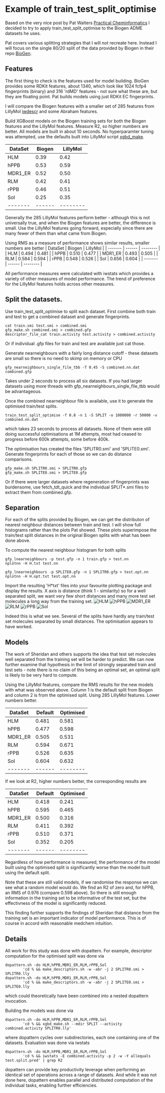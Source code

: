 # Example of train_test_split_optimise

Based on the very nice post by Pat Walters
[Practical Cheminformatics](https://practicalcheminformatics.blogspot.com/2024/11/some-thoughts-on-splitting-chemical.html)
I decided to try to apply train_test_split_optimise to the Biogen ADME datasets
he uses.

Pat covers various splitting strategies that I will not recreate here. Instead
I will focus on the single 80/20 split of the data provided by Biogen in
their repo [BioGen](https://github.com/molecularinformatics/Computational-ADME/tree/main).

## Features

The first thing to check is the features used for model building. BioGen provides some
RDKit features, about 1340, which look like 1024 fcfp4 fingerprints (binary) and 316 'rdMD'
features - not sure what these are, but they are floating point. Pat builds models
using just RDKit EC fingerprints.

I will compare the Biogen features with a smaller set of 285 features
from LillyMol [iwdescr](/docs/Molecule_Tools/iwdescr.md) and some Abraham features.

Build XGBoost models on the Biogen training sets for both the Biogen features and
the LillyMol features. Measure R2, so higher numbers are better. All models are built
in about 10 seconds. No hyperparamter tuning was attempted, use the defaults built
into LillyMol script [xgbd_make](/contrib/bin/xgbd/xgbd_make.py).

| DataSet | Biogen | LillyMol |
| ------- | ------ | -------- |
| HLM | 0.39 | 0.42 |
| hPPB | 0.53 | 0.59 |
| MDR1_ER | 0.52 | 0.50 |
| RLM | 0.42 | 0.41 |
| rPPB | 0.46 | 0.51 |
| Sol | 0.25 | 0.35 |
| ------- | ------ | -------- |

Generally the 285 LillyMol features perform better - although this is not universally
true, and when the Biogen features are better, the difference is small. Use the LillyMol
features going forward, especially since there are many fewer of them than what came
from Biogen.

Using RMS as a measure of performance shows similar results, smaller numbers are better
| DataSet | Biogen | LillyMol |
| ------- | ------ | -------- |
| HLM | 0.494 | 0.481 |
| hPPB | 0.510 | 0.477 |
| MDR1_ER | 0.493 | 0.505 |
| RLM | 0.584 | 0.594 |
| rPPB | 0.548 | 0.526 |
| Sol | 0.656 | 0.604 |
| ------- | ------ | -------- |

All performance measures were calculated with iwstats which provides a variety of
other measures of model performance. The trend of preference for the LillyMol features
holds across other measures.

## Split the datasets.
Use train_test_split_optimise to split each dataset. First combine both train and test
to get a combined dataset and generate fingerprints.

```
cat train.smi test.smi > combined.smi
gfp_make.sh combined.smi > combined.gfp
descriptor_file_cat train.activity test.activity > combined.activity
```
Or if individual .gfp files for train and test are available just cat those.

Generate nearneighbours with a fairly long distance cutoff - these datasets are small
so there is no need to skimp on memory or CPU
```
gfp_nearneighbours_single_file_tbb -T 0.45 -S combined.nn.dat combined.gfp
```
Takes under 2 seconds to process all six datasets. If you had larger datasets
using more threads with gfp_nearneighbours_single_file_tbb would be
advantageous.

Once the combined nearneighbour file is available, use it to generate
the optimised train/test splits.
```
train_test_split_optimise -f 0.8 -n 1 -S SPLIT -o 1000000 -r 50000 -v combined.nn.dat
```
which takes 23 seconds to process all datasets. None of them were still doing
successful optimisations at 1M attempts, most had ceased to progress before
600k attempts, some before 400k.

The optimisation has created the files 'SPLITR0.smi' and 'SPLITE0.smi'.
Generate fingerprints for each of those so we can do distance comparisons.
```
gfp_make.sh SPLITR0.smi > SPLITR0.gfp
gfp_make.sh SPLITE0.smi > SPLITE0.gfp
```

Or if there were larger datasets where regeneration of fingerprints was
burdensome, use fetch_tdt_quick and the individual SPLIT*.smi files to extract them
from combined.gfp.

## Separation
For each of the splits provided by Biogen, we can get the distributon of nearest
neighbour distances between train and test. I will show full histograms rather than
the plots Pat showed. These plots superimpose the train/test split distances in
the original Biogen splits with what has been done above.

To compute the nearest neighbour histogram for both splits
```
gfp_lnearneighbours -p test.gfp -n 1 train.gfp > test.nn
nplotnn -H H.txt test.nn

gfp_lnearneighbours -p SPLITE0.gfp -n 1 SPLITR0.gfp > test.opt.nn
nplotnn -H H.opt.txt test.opt.nn
```
Import the resulting 'H*txt' files into your favourite plotting package
and display the results. X axis is distance (think 1 - similarity) so
for a well separated split, we want very few short distances and many
more test set molecules a long way from the training set.
![HLM](Images/ADME_HLM.png)
![hPPB](Images/ADME_hPPB.png)
![MDR1_ER](Images/ADME_MDR1_ER.png)
![RLM](Images/ADME_RLM.png)
![rPPB](Images/ADME_rPPB.png)
![Sol](Images/ADME_Sol.png)

Indeed this is what we see. Several of the splits have hardly any train/test
set molecules separated by small distances. The optimisation appears to have
worked.

## Models
The work of Sheridan and others supports the idea that test set molecules
well separated from the training set will be harder to predict. We can now
further examine that hypothesis in the limit of strongly separated train and
test sets - note there is no claim of this being an optimal set, an 
optimal split is likely to be very hard to compute.

Using the LillyMol features, compare the RMS results for the new models with
what was observed above. Column 1 is the default split from Biogen and
column 2 is from the optimised split. Using 285 LillyMol features. Lower numbers better.

| DataSet | Default | Optimised |
| ------- | ------ | -------- |
| HLM | 0.481 | 0.581 |
| hPPB | 0.477 | 0.598 |
| MDR1_ER | 0.505 | 0.531 |
| RLM | 0.594 | 0.671 |
| rPPB | 0.526 | 0.635 |
| Sol | 0.604 | 0.632 |
| ------- | ------ | -------- |

If we look at R2, higher numbers better, the corresponding results are

| DataSet | Default | Optimised |
| ------- | ------ | -------- |
| HLM | 0.418 | 0.241 |
| hPPB | 0.595 | 0.465 |
| MDR1_ER | 0.500 | 0.316 |
| RLM | 0.411 | 0.392 |
| rPPB | 0.510 | 0.371 |
| Sol | 0.352 | 0.205 |
| ------- | ------ | -------- |

Regardless of how performance is measured, the performance of the
model built using the optimised split is significantly worse than
the model built using the default split.

Note that these are still valid models, if we randomise the response
we can see what a random model would do. We find an R2 of zero and,
for hPPB, an RMS of 0.976 (compare 0.598 above). So there is still
enough information in the training set to be informative of the test
set, but the effectivness of the model is significantly reduced.

This finding further supports the findings of Sheridan that distance from
the training set is an important indicator of model performance.
This is of course in accord with reasonable medchem intuition.

## Details
All work for this study was done with dopattern. For example, descriptor
computation for the optimised split was done via
```
dopattern.sh -do HLM,hPPB,MDR1_ER,RLM,rPPB,Sol
        'cd % && make_descriptors.sh -w -abr -j 2 SPLITR0.smi > SPLITR0.lly
dopattern.sh -do HLM,hPPB,MDR1_ER,RLM,rPPB,Sol
        'cd % && make_descriptors.sh -w -abr -j 2 SPLITE0.smi > SPLITE0.lly
```
which could theoretically have been combined into a nested dopattern invocation.

Building the models was done via
```
dopattern.sh -do HLM,hPPB,MDR1_ER,RLM,rPPB,Sol 
        'cd % && xgbd_make.sh --mdir SPLIT --activity combined.activity SPLITR0.lly'
```
where dopattern cycles over subdirectories, each one containing one of the
datasets. Evaluation was done via iwstats
```
dopattern.sh -do HLM,hPPB,MDR1_ER,RLM,rPPB,Sol 
        'cd % && iwstats -E combined.activity -p 2 -w -Y allequals test.split.pred' | grep R2
```
dopattern can provide key productivity leverage when performing an identical set 
of operations across a range of datasets. And while it was not done here, dopattern
enables parallel and distributed computation of the individual tasks, enabling
further efficiencies.
